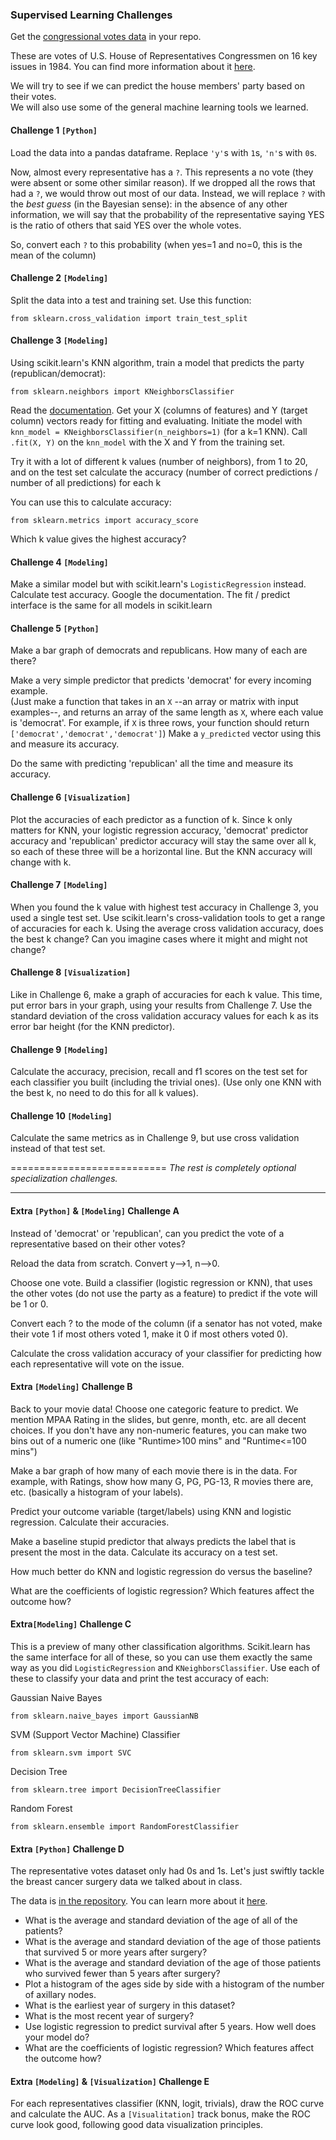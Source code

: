 ### Supervised Learning Challenges


Get the [congressional votes data](house-votes-84.csv) in your repo.

These are votes of U.S. House of Representatives Congressmen on 16 key
issues in 1984. You can find more information about it [here](house-votes-84-description.txt).

We will try to see if we can predict the house members' party based on
their votes.   
We will also use some of the general machine learning tools we learned.

#### Challenge 1 `[Python]`
Load the data into a pandas dataframe. Replace `'y'`s with `1`s, `'n'`s with
`0`s.

Now, almost every representative has a `?`. This represents a no vote
(they were absent or some other similar reason). If we dropped all the
rows that had a `?`, we would throw out most of our data. Instead, we
will replace `?` with the _best guess_ (in the Bayesian sense): in the
absence of any other information, we will say that the probability of
the representative saying YES is the ratio of others that said YES
over the whole votes.

So, convert each `?` to this probability (when yes=1 and no=0, this is
the mean of the column)

#### Challenge 2 `[Modeling]`
Split the data into a test and training set. Use this
function:

    from sklearn.cross_validation import train_test_split

#### Challenge 3 `[Modeling]`
Using scikit.learn's KNN algorithm, train a model that predicts the
party (republican/democrat):

    from sklearn.neighbors import KNeighborsClassifier

Read the [documentation](http://scikit-learn.org/stable/modules/generated/sklearn.neighbors.KNeighborsClassifier.html). 
Get your X (columns of features) and Y (target column) vectors ready for fitting and evaluating. 
Initiate the model with `knn_model = KNeighborsClassifier(n_neighbors=1)` (for a k=1 KNN). 
Call `.fit(X, Y)` on the `knn_model` with the X and Y from the training set.

Try it with a lot of different k values (number of neighbors), from 1
to 20, and on the test set calculate the accuracy (number of correct
predictions / number of all predictions) for each k

You can use this to calculate accuracy:

    from sklearn.metrics import accuracy_score

Which k value gives the highest accuracy?

#### Challenge 4 `[Modeling]`
Make a similar model but with scikit.learn's `LogisticRegression` instead. Calculate
test accuracy. Google the documentation. The fit / predict interface is the same for all models in scikit.learn


#### Challenge 5 `[Python]`
Make a bar graph of democrats and republicans. How many of each are
there?

Make a very simple predictor that predicts 'democrat' for every
incoming example.   
(Just make a function that takes in an `X`  --an array or matrix with
input examples--, and returns an array of the same length as `X`, where
each value is 'democrat'. For example, if `X` is three rows, your
function should return `['democrat','democrat','democrat']`) Make a
`y_predicted` vector using this and measure its accuracy.

Do the same with predicting 'republican' all the time and measure its
accuracy.

#### Challenge 6 `[Visualization]`
Plot the accuracies of each predictor as a function of k. Since k only matters for KNN,
your logistic regression accuracy, 'democrat' predictor accuracy and
'republican' predictor accuracy will stay the same over all k, so each
of these three will be a horizontal line. But the KNN accuracy will
change with k.

#### Challenge 7 `[Modeling]`
When you found the k value with highest test accuracy in Challenge 3, you used a single test set. 
Use scikit.learn's cross-validation tools to get a range of accuracies for each k. 
Using the average cross validation accuracy, does the best k change? 
Can you imagine cases where it might and might not change?

#### Challenge 8 `[Visualization]`
Like in Challenge 6, make a graph of  accuracies for each k value. 
This time, put error bars in your graph, using your results from Challenge 7.
Use the standard deviation of the cross validation accuracy values for each k as its error bar height (for the KNN predictor).

#### Challenge 9 `[Modeling]`
Calculate the accuracy, precision, recall and f1 scores on the test set for each classifier you built (including the trivial ones).
(Use only one KNN with the best k, no need to do this for all k values).

#### Challenge 10 `[Modeling]`
Calculate the same metrics as in Challenge 9, but use cross validation instead of that test set.

===========================
_The rest is completely optional specialization challenges._



-----



#### Extra `[Python]` & `[Modeling]` Challenge A

Instead of 'democrat' or 'republican', can you predict the vote of a
representative based on their other votes?

Reload the data from scratch. Convert y-->1, n-->0.

Choose one vote. Build a classifier (logistic regression or KNN), that
uses the other votes (do not use the party as a feature) to predict if
the vote will be 1 or 0.

Convert each ? to the mode of the column (if a senator has not voted,
make their vote 1 if most others voted 1, make it 0 if most others
voted 0).

Calculate the cross validation accuracy of your classifier for
predicting how each representative will vote on the issue.


#### Extra `[Modeling]` Challenge B

Back to your movie data! Choose one categoric feature to predict. 
We mention MPAA Rating in the slides, but genre, month, etc. are all decent choices. If
you don't have any non-numeric features, you can make two bins out of
a numeric one (like "Runtime>100 mins" and "Runtime<=100 mins")

Make a bar graph of how many of each movie there is in the data. For
example, with Ratings, show how many G, PG, PG-13, R movies there are,
etc. (basically a histogram of your labels).

Predict your outcome variable (target/labels) using KNN and logistic
regression. Calculate their accuracies.

Make a baseline stupid predictor that always predicts the label that
is present the most in the data. Calculate its accuracy on a test set.

How much better do KNN and logistic regression do versus the baseline?

What are the coefficients of logistic regression? Which features
affect the outcome how?


#### Extra`[Modeling]` Challenge C

This is a preview of many other classification algorithms. Scikit.learn has the same interface for all of these, so you
can use them exactly the same way as you did `LogisticRegression` and
`KNeighborsClassifier`. Use each of these to classify your data and
print the test accuracy of each:

Gaussian Naive Bayes

    from sklearn.naive_bayes import GaussianNB


SVM (Support Vector Machine) Classifier

    from sklearn.svm import SVC


Decision Tree

    from sklearn.tree import DecisionTreeClassifier


Random Forest

    from sklearn.ensemble import RandomForestClassifier

#### Extra `[Python]` Challenge D

The representative votes dataset
only had 0s and 1s. Let's just swiftly tackle the breast cancer
surgery data we talked about in class.

The data is [in the repository](haberman.csv). You can learn more about it [here](https://archive.ics.uci.edu/ml/datasets/Haberman%27s+Survival).

- What is the average and standard deviation of the age of all of the
patients?
- What is the average and standard deviation of the age of those
patients that survived 5 or more years after surgery?
- What is the average and standard deviation of the age of those
patients who survived fewer than 5 years after surgery?
- Plot a histogram of the ages side by side with a histogram of the
number of axillary nodes.
- What is the earliest year of surgery in this dataset?
- What is the most recent year of surgery?
- Use logistic regression to predict survival after 5 years. How well
does your model do?
- What are the coefficients of logistic regression? Which features
affect the outcome how?


#### Extra `[Modeling]` & `[Visualization]` Challenge E
For each representatives classifier (KNN, logit, trivials), draw the ROC curve and calculate the AUC.
As a `[Visualitation]` track bonus, make the ROC curve look good, following good data visualization principles.

